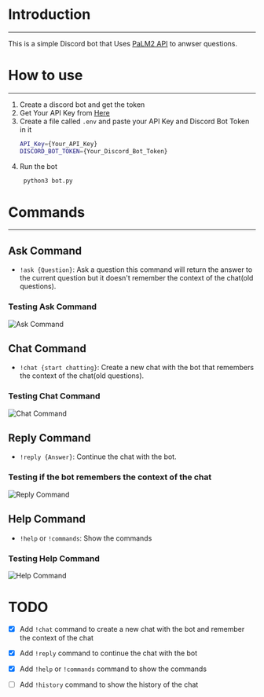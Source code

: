 # Introduction
---
This is a simple Discord bot that Uses [PaLM2 API](https://developers.generativeai.google/) to anwser questions.
# How to use
---
1. Create a discord bot and get the token
2. Get Your API Key from [Here](https://developers.generativeai.google/)
3. Create a file called `.env` and paste your API Key and Discord Bot Token in it
   ```bash
   API_Key={Your_API_Key}
   DISCORD_BOT_TOKEN={Your_Discord_Bot_Token}
   ```
4. Run the bot
   ```bash
    python3 bot.py
    ```
# Commands
---
## Ask Command
- `!ask {Question}`: Ask a question
this command will return the answer to the current question but it doesn't remember the context of the chat(old questions).
### Testing Ask Command
![Ask Command](./images/ask_command.png)

## Chat Command

- `!chat {start chatting}`: Create a new chat with the bot that remembers the context of the chat(old questions).
### Testing Chat Command
![Chat Command](./images/chat_reply_command.png)

## Reply Command
- `!reply {Answer}`: Continue the chat with the bot.
### Testing if the bot remembers the context of the chat
![Reply Command](./images/remembring_old_data.png)

## Help Command
- `!help` or `!commands`: Show the commands
### Testing Help Command
![Help Command](./images/help_command.png)

# TODO
- [x] Add `!chat` command to create a new chat with the bot and remember the context of the chat
- [x] Add `!reply` command to continue the chat with the bot
- [x] Add `!help` or `!commands` command to show the commands
- [ ] Add `!history` command to show the history of the chat

